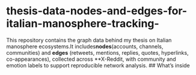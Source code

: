 # thesis-data-nodes-and-edges-for-italian-manosphere-tracking-
This repository contains the graph data behind my thesis on Italian manosphere ecosystems.It includes**nodes**(accounts, channels, communities) and **edges** (retweets, mentions, replies, quotes, hyperlinks, co-appearances), collected across **X-Reddit, with community and emotion labels to support reproducible network analysis.  ## What’s inside
